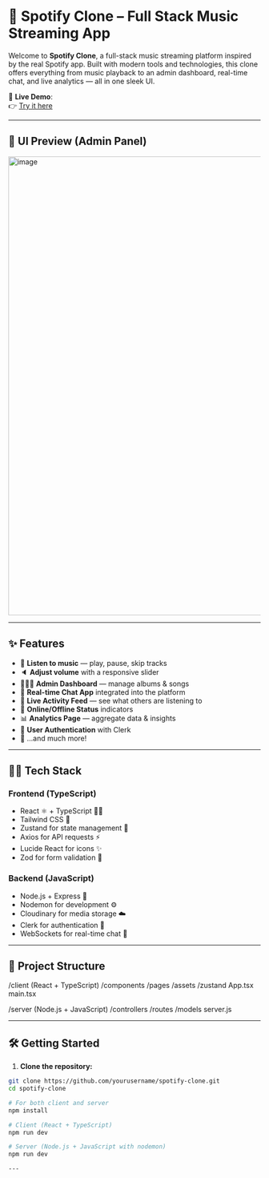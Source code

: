 # 🎵 Spotify Clone – Full Stack Music Streaming App

Welcome to **Spotify Clone**, a full-stack music streaming platform inspired by the real Spotify app. Built with modern tools and technologies, this clone offers everything from music playback to an admin dashboard, real-time chat, and live analytics — all in one sleek UI.

🔗 **Live Demo**:  
👉 [Try it here](https://spotify-clone-mrmv.onrender.com/)

---

## 📸 UI Preview (Admin Panel)

<img width="1918" height="916" alt="image" src="https://github.com/user-attachments/assets/e50e3cc6-2dd1-44dc-9b6e-c91e53f27e4c" />


---

## ✨ Features

- 🎸 **Listen to music** — play, pause, skip tracks
- 🔈 **Adjust volume** with a responsive slider
- 👨🏼‍💼 **Admin Dashboard** — manage albums & songs
- 💬 **Real-time Chat App** integrated into the platform
- 👀 **Live Activity Feed** — see what others are listening to
- 👤 **Online/Offline Status** indicators
- 📊 **Analytics Page** — aggregate data & insights
- 🔐 **User Authentication** with Clerk
- 🚀 ...and much more!

---

## 🧑‍💻 Tech Stack

### **Frontend (TypeScript)**
- React ⚛️ + TypeScript 🧑‍💻
- Tailwind CSS 💨
- Zustand for state management 🧠
- Axios for API requests ⚡
- Lucide React for icons ✨
- Zod for form validation 🧼

### **Backend (JavaScript)**
- Node.js + Express 🚀
- Nodemon for development ⚙️
- Cloudinary for media storage ☁️
- Clerk for authentication 🔐
- WebSockets for real-time chat 📡

---

## 📁 Project Structure
/client (React + TypeScript)
/components
/pages
/assets
/zustand
App.tsx
main.tsx

/server (Node.js + JavaScript)
/controllers
/routes
/models
server.js


---

## 🛠️ Getting Started

1. **Clone the repository:**

```bash
git clone https://github.com/yourusername/spotify-clone.git
cd spotify-clone

# For both client and server
npm install

# Client (React + TypeScript)
npm run dev

# Server (Node.js + JavaScript with nodemon)
npm run dev

---


